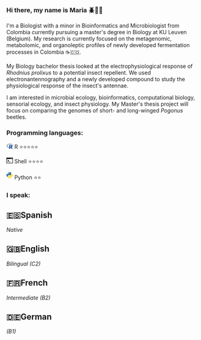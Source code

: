 ### Hi there, my name is Maria 🪲🧬🔬

I'm a Biologist with a minor in Bioinformatics and Microbiologist from Colombia currently pursuing a master's degree in Biology at KU Leuven (Belgium). My research is currently focused on the metagenomic, metabolomic, and organoleptic profiles of newly developed fermentation processes in Colombia ☕️🇨🇴. 

My Biology bachelor thesis looked at the electrophysiological response of *Rhodnius prolixus* to a potential insect repellent. We used electronantennography and a newly developed compound to study the physiological response of the insect's antennae. 

I am interested in microbial ecology, bioinformatics, computational biology, sensorial ecology, and insect physiology. My Master's thesis project will focus on comparing the genomes of short- and long-winged *Pogonus* beetles.

### Programming languages:
<img src="languages/R_logo.svg.png" width="17px"/> R ⭐️⭐️⭐️⭐️⭐️

<img src="languages/img_462515.png" width="17px"/> Shell ⭐️⭐️⭐️⭐️

<img src="languages/Python-logo-notext.png" width="17px"/> Python ⭐️⭐️

### I speak:
## 🇪🇸Spanish
*Native*

## 🇬🇧English
*Bilingual (C2)*

## 🇫🇷French
*Intermediate (B2)*

## 🇩🇪German
*(B1)*

<!--
**mariamadrid19/mariamadrid19** is a ✨ _special_ ✨ repository because its `README.md` (this file) appears on your GitHub profile.

Here are some ideas to get you started:

- 🔭 I’m currently working on ...
- 🌱 I’m currently learning ...
- 👯 I’m looking to collaborate on ...
- 🤔 I’m looking for help with ...
- 💬 Ask me about ...
- 📫 How to reach me: ...
- 😄 Pronouns: ...
- ⚡ Fun fact: ...
-->
